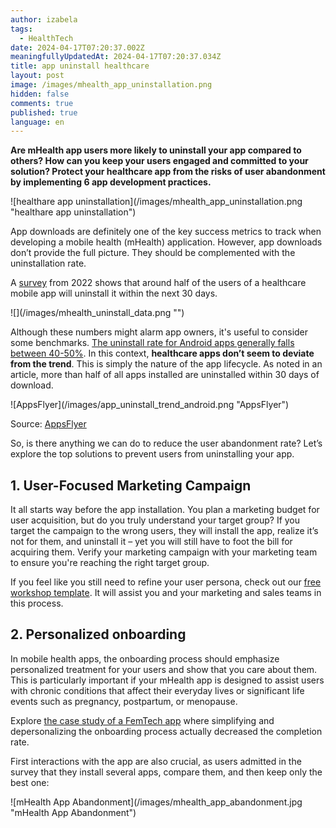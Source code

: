 ```yaml
---
author: izabela
tags:
  - HealthTech
date: 2024-04-17T07:20:37.002Z
meaningfullyUpdatedAt: 2024-04-17T07:20:37.034Z
title: app uninstall healthcare
layout: post
image: /images/mhealth_app_uninstallation.png
hidden: false
comments: true
published: true
language: en
---
```

**Are mHealth app users more likely to uninstall your app compared to others? How can you keep your users engaged and committed to your solution? Protect your healthcare app from the risks of user abandonment by implementing 6 app development practices.**

<div className="image">![healthare app uninstallation](/images/mhealth_app_uninstallation.png "healthare app uninstallation")</div>

App downloads are definitely one of the key success metrics to track when developing a mobile health (mHealth) application. However, app downloads don’t provide the full picture. They should be complemented with the uninstallation rate.

A [survey](https://www.ncbi.nlm.nih.gov/pmc/articles/PMC8872344/) from 2022 shows that around half of the users of a healthcare mobile app will uninstall it within the next 30 days.

<div className="image">![](/images/mhealth_uninstall_data.png "")</div>

Although these numbers might alarm app owners, it's useful to consider some benchmarks. [The uninstall rate for Android apps generally falls between 40-50%](https://www.appsflyer.com/resources/reports/app-uninstall-benchmarks/). In this context, **healthcare apps don’t seem to deviate from the trend**. This is simply the nature of the app lifecycle. As noted in an article, more than half of all apps installed are uninstalled within 30 days of download.

<div className="image">![AppsFlyer](/images/app_uninstall_trend_android.png "AppsFlyer")</div>

Source: [AppsFlyer](https://www.appsflyer.com/resources/reports/app-uninstall-benchmarks/)

So, is there anything we can do to reduce the user abandonment rate? Let’s explore the top solutions to prevent users from uninstalling your app.

## 1. User-Focused Marketing Campaign

It all starts way before the app installation. You plan a marketing budget for user acquisition, but do you truly understand your target group? If you target the campaign to the wrong users, they will install the app, realize it’s not for them, and uninstall it – yet you will still have to foot the bill for acquiring them. Verify your marketing campaign with your marketing team to ensure you're reaching the right target group.

If you feel like you still need to refine your user persona, check out our [free workshop template](https://miro.com/miroverse/b2b-buyer-persona-workshop-template/). It will assist you and your marketing and sales teams in this process.

## 2. Personalized onboarding

In mobile health apps, the onboarding process should emphasize personalized treatment for your users and show that you care about them. This is particularly important if your mHealth app is designed to assist users with chronic conditions that affect their everyday lives or significant life events such as pregnancy, postpartum, or menopause.

Explore [the case study of a FemTech app](/blog/data-driven-development-femtech-app-onboarding/) where simplifying and depersonalizing the onboarding process actually decreased the completion rate.

First interactions with the app are also crucial, as users admitted in the survey that they install several apps, compare them, and then keep only the best one:

<div className="image">![mHealth App Abandonment](/images/mhealth_app_abandonment.jpg "mHealth App Abandonment")</div>